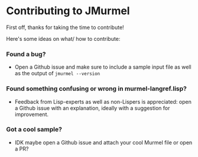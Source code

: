 # Contributing to JMurmel

First off, thanks for taking the time to contribute!

Here's some ideas on what/ how to contribute:

### Found a bug?
* Open a Github issue and make sure to include a sample input file
  as well as the output of `jmurmel --version`

### Found something confusing or wrong in murmel-langref.lisp?
* Feedback from Lisp-experts as well as non-Lispers is appreciated:
  open a Github issue with an explanation,
  ideally with a suggestion for improvement.

### Got a cool sample?
* IDK maybe open a Github issue and attach your cool Murmel file
  or open a PR?